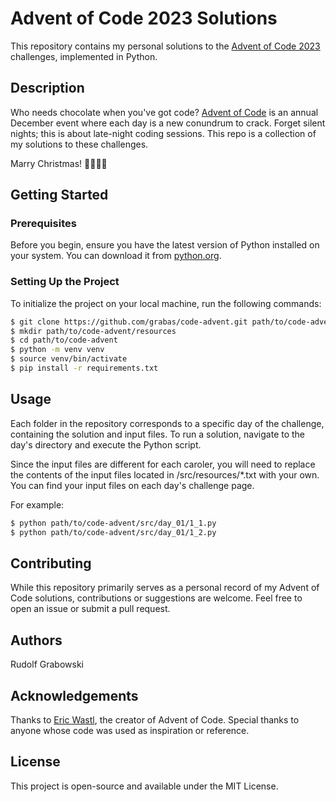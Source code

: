 # Advent of Code 2023 Solutions

This repository contains my personal solutions to the [Advent of Code 2023](https://adventofcode.com/2023) challenges, implemented in Python.

## Description

Who needs chocolate when you've got code?
[Advent of Code](https://adventofcode.com/2023) is an annual December event where each day is a new conundrum to crack.
Forget silent nights; this is about late-night coding sessions.
This repo is a collection of my solutions to these challenges.

Marry Christmas! 🎄👨‍💻🎅 

## Getting Started

### Prerequisites

Before you begin, ensure you have the latest version of Python installed on your system. You can download it from [python.org](https://www.python.org/downloads/).

### Setting Up the Project

To initialize the project on your local machine, run the following commands:

```bash
$ git clone https://github.com/grabas/code-advent.git path/to/code-advent
$ mkdir path/to/code-advent/resources
$ cd path/to/code-advent
$ python -m venv venv
$ source venv/bin/activate
$ pip install -r requirements.txt
```

## Usage

Each folder in the repository corresponds to a specific day of the challenge, containing the solution and input files. To run a solution, navigate to the day's directory and execute the Python script.

Since the input files are different for each caroler, you will need to replace the contents of the input files located in /src/resources/*.txt with your own. You can find your input files on each day's challenge page.

For example:
```bash
$ python path/to/code-advent/src/day_01/1_1.py
$ python path/to/code-advent/src/day_01/1_2.py
```

## Contributing

While this repository primarily serves as a personal record of my Advent of Code solutions, contributions or suggestions are welcome. Feel free to open an issue or submit a pull request.

## Authors

Rudolf Grabowski

## Acknowledgements

Thanks to [Eric Wastl](http://was.tl), the creator of Advent of Code.
Special thanks to anyone whose code was used as inspiration or reference.


## License

This project is open-source and available under the MIT License.